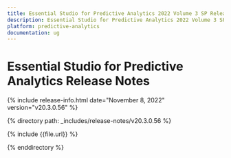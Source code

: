 ```yaml
---
title: Essential Studio for Predictive Analytics 2022 Volume 3 SP Release Release Notes  
description: Essential Studio for Predictive Analytics 2022 Volume 3 SP Release Release Notes  
platform: predictive-analytics
documentation: ug
---
```


# Essential Studio for Predictive Analytics  Release Notes  

{% include release-info.html date="November 8, 2022"  version="v20.3.0.56" %} 

{% directory path: _includes/release-notes/v20.3.0.56 %}

{% include {{file.url}} %}

{% enddirectory %}